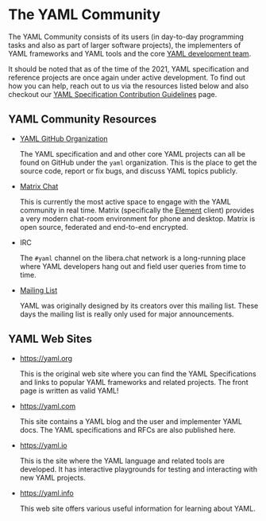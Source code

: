 # The YAML Community

The YAML Community consists of its users (in day-to-day programming tasks and
also as part of larger software projects), the implementers of YAML frameworks
and YAML tools and the core [YAML development team](core).

It should be noted that as of the time of the 2021, YAML specification and
reference projects are once again under active development.
To find out how you can help, reach out to us via the resources listed below
and also checkout our [YAML Specification Contribution
Guidelines](contributing) page.

## YAML Community Resources

* [YAML GitHub Organization](https://github.com/yaml/)

  The YAML specification and and other core YAML projects can all be found on
  GitHub under the `yaml` organization.
  This is the place to get the source code, report or fix bugs, and discuss
  YAML topics publicly.

* [Matrix Chat](https://matrix.to/#/#chat:yaml.io)

  This is currently the most active space to engage with the YAML community in
  real time.
  Matrix (specifically the [Element](https://element.io/) client) provides a
  very modern chat-room environment for phone and desktop.
  Matrix is open source, federated and end-to-end encrypted.

* IRC

  The `#yaml` channel on the libera.chat network is a long-running place where
  YAML developers hang out and field user queries from time to time.

* [Mailing List](https://sourceforge.net/projects/yaml/lists/yaml-core)

  YAML was originally designed by its creators over this mailing list.
  These days the mailing list is really only used for major announcements.

## YAML Web Sites

* <https://yaml.org>

  This is the original web site where you can find the YAML Specifications and
  links to popular YAML frameworks and related projects.
  The front page is written as valid YAML!

* <https://yaml.com>

  This site contains a YAML blog and the user and implementer YAML docs.
  The YAML specifications and RFCs are also published here.

* <https://yaml.io>

  This is the site where the YAML language and related tools are developed.
  It has interactive playgrounds for testing and interacting with new YAML
  projects.

* <https://yaml.info>

  This web site offers various useful information for learning about YAML.
